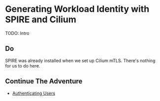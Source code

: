 # Generating Workload Identity with SPIRE and Cilium

TODO: Intro

## Do

SPIRE was already installed when we set up Cilium mTLS. There's nothing for us to do here.

## Continue The Adventure

* [Authenticating Users](../user-authentication/README.md)
